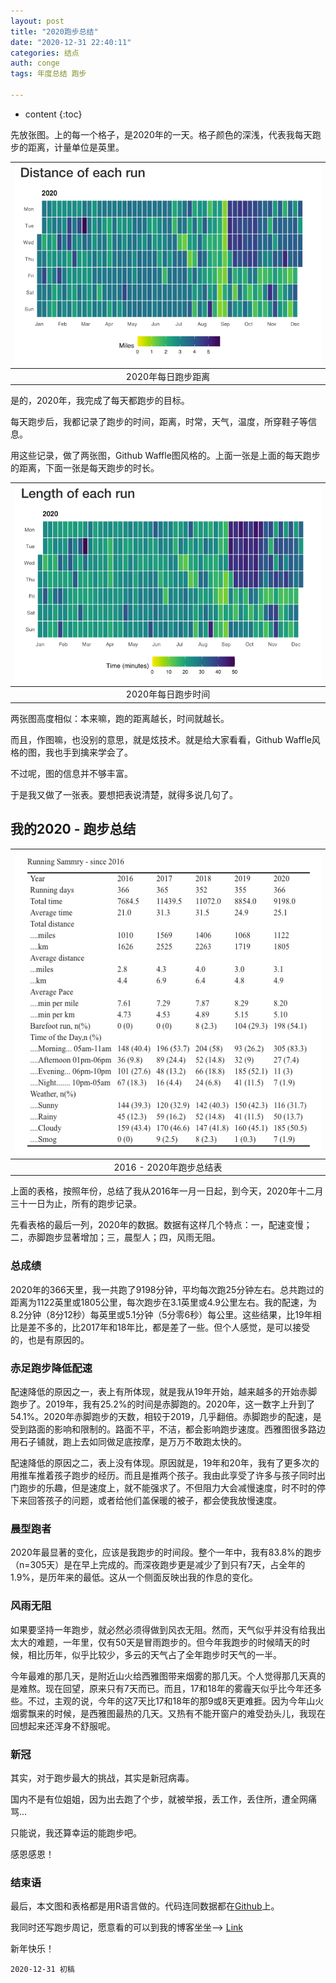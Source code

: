 ```yaml
---
layout: post
title: "2020跑步总结"
date: "2020-12-31 22:40:11"
categories: 结点
auth: conge
tags: 年度总结 跑步

---
```

* content
{:toc}

先放张图。上的每一个格子，是2020年的一天。格子颜色的深浅，代表我每天跑步的距离，计量单位是英里。

|![](/assets/images/结点/2020_run_miles.png)|
|:----:|
| 2020年每日跑步距离|

是的，2020年，我完成了每天都跑步的目标。





每天跑步后，我都记录了跑步的时间，距离，时常，天气，温度，所穿鞋子等信息。

用这些记录，做了两张图，Github Waffle图风格的。上面一张是上面的每天跑步的距离，下面一张是每天跑步的时长。


|![](/assets/images/结点/2020_run_time.png)|
|:----:|
| 2020年每日跑步时间|

两张图高度相似：本来嘛，跑的距离越长，时间就越长。

而且，作图嘛，也没别的意思，就是炫技术。就是给大家看看，Github Waffle风格的图，我也手到擒来学会了。

不过呢，图的信息并不够丰富。

于是我又做了一张表。要想把表说清楚，就得多说几句了。

## 我的2020 - 跑步总结

|![Review](/assets/images/结点/2020_run_review.png)|
|:----:|
| 2016 - 2020年跑步总结表|

上面的表格，按照年份，总结了我从2016年一月一日起，到今天，2020年十二月三十一日为止，所有的跑步记录。

先看表格的最后一列，2020年的数据。数据有这样几个特点：一，配速变慢； 二，赤脚跑步显著增加；三，晨型人；四，风雨无阻。

### 总成绩

2020年的366天里，我一共跑了9198分钟，平均每次跑25分钟左右。总共跑过的距离为1122英里或1805公里，每次跑步在3.1英里或4.9公里左右。我的配速，为8.2分钟（8分12秒）每英里或5.1分钟（5分零6秒）每公里。这些结果，比19年相比是差不多的，比2017年和18年比，都是差了一些。但个人感觉，是可以接受的，也是有原因的。

### 赤足跑步降低配速

配速降低的原因之一，表上有所体现，就是我从19年开始，越来越多的开始赤脚跑步了。2019年，我有25.2%的时间是赤脚跑的。2020年，这一数字上升到了54.1%。2020年赤脚跑步的天数，相较于2019，几乎翻倍。赤脚跑步的配速，是受到路面的影响和限制的。路面不平，不洁，都会影响跑步速度。西雅图很多路边用石子铺就，跑上去如同做足底按摩，是万万不敢跑太快的。

配速降低的原因之二，表上没有体现。原因就是，19年和20年，我有了更多次的用推车推着孩子跑步的经历。而且是推两个孩子。我由此享受了许多与孩子同时出门跑步的乐趣，但是速度上，就不能强求了。不但阻力大会减慢速度，时不时的停下来回答孩子的问题，或者给他们盖保暖的被子，都会使我放慢速度。

### 晨型跑者

2020年最显著的变化，应该是我跑步的时间段。整个一年中，我有83.8%的跑步（n=305天）是在早上完成的。而深夜跑步更是减少了到只有7天，占全年的1.9%，是历年来的最低。这从一个侧面反映出我的作息的变化。

### 风雨无阻

如果要坚持一年跑步，就必然必须得做到风衣无阻。然而，天气似乎并没有给我出太大的难题，一年里，仅有50天是冒雨跑步的。但今年我跑步的时候晴天的时候，相比历年，似乎比较少，多云的天气占了全年跑步时天气的一半。

今年最难的那几天，是附近山火给西雅图带来烟雾的那几天。个人觉得那几天真的是难熬。现在回望，原来只有7天而已。而且，17和18年的雾霾天似乎比今年还多些。不过，主观的说，今年的这7天比17和18年的那9或8天更难捱。因为今年山火烟雾飘来的时候，是西雅图最热的几天。又热有不能开窗户的难受劲头儿，我现在回想起来还浑身不舒服呢。

### 新冠

其实，对于跑步最大的挑战，其实是新冠病毒。

国内不是有位姐姐，因为出去跑了个步，就被举报，丢工作，丢住所，遭全网痛骂...

只能说，我还算幸运的能跑步吧。

感恩感恩！

### 结束语

最后，本文图和表格都是用R语言做的。代码连同数据都在[Github](https://github.com/conge/RunningStreak/tree/master/Analysis)上。

我同时还写跑步周记，愿意看的可以到我的博客坐坐--> [Link](https://conge.github.io/category/#%E6%8A%98%E8%BF%94%E7%82%B9)

新年快乐！





```
2020-12-31 初稿
```

